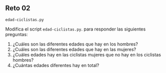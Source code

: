 ## Reto 02

`edad-ciclistas.py`

Modifica el script `edad-ciclistas.py`. para responder las siguientes preguntas:

1. ¿Cuáles son las diferentes edades que hay en los hombres?
1. ¿Cuáles son las diferentes edades que hay en las mujeres?
1. ¿Cuáles edades hay en las ciclistas mujeres que no hay en los ciclistas hombres?
1. ¿Cuántas edades diferentes hay en total?
